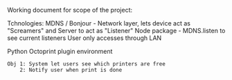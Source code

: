 Working document for scope of the project:

Tchnologies:
    MDNS / Bonjour - Network layer, lets device act as "Screamers" and Server to act as "Listener"
        Node package - MDNS.listen to see current listeners
    User only accesses through LAN 

Python Octoprint plugin environment

    Obj 1: System let users see which printers are free
        2: Notify user when print is done
